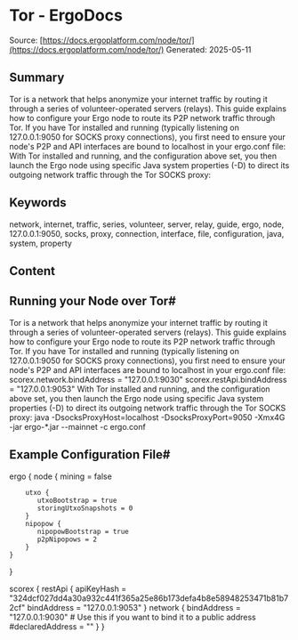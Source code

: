# Tor - ErgoDocs
Source: [https://docs.ergoplatform.com/node/tor/](https://docs.ergoplatform.com/node/tor/)
Generated: 2025-05-11

## Summary
Tor is a network that helps anonymize your internet traffic by routing it through a series of volunteer-operated servers (relays). This guide explains how to configure your Ergo node to route its P2P network traffic through Tor. If you have Tor installed and running (typically listening on 127.0.0.1:9050 for SOCKS proxy connections), you first need to ensure your node's P2P and API interfaces are bound to localhost in your ergo.conf file: With Tor installed and running, and the configuration above set, you then launch the Ergo node using specific Java system properties (-D) to direct its outgoing network traffic through the Tor SOCKS proxy:

## Keywords
network, internet, traffic, series, volunteer, server, relay, guide, ergo, node, 127.0.0.1:9050, socks, proxy, connection, interface, file, configuration, java, system, property

## Content
## Running your Node over Tor#
Tor is a network that helps anonymize your internet traffic by routing it through a series of volunteer-operated servers (relays). This guide explains how to configure your Ergo node to route its P2P network traffic through Tor.
If you have Tor installed and running (typically listening on 127.0.0.1:9050 for SOCKS proxy connections), you first need to ensure your node's P2P and API interfaces are bound to localhost in your ergo.conf file:
scorex.network.bindAddress = "127.0.0.1:9030"
scorex.restApi.bindAddress = "127.0.0.1:9053"
With Tor installed and running, and the configuration above set, you then launch the Ergo node using specific Java system properties (-D) to direct its outgoing network traffic through the Tor SOCKS proxy:
java -DsocksProxyHost=localhost -DsocksProxyPort=9050 -Xmx4G -jar ergo-*.jar --mainnet -c ergo.conf

## Example Configuration File#
ergo {
    node {
        mining = false

        utxo {
           utxoBootstrap = true
           storingUtxoSnapshots = 0
        }
        nipopow {
           nipopowBootstrap = true
           p2pNipopows = 2
        }
    }

}

scorex {
    restApi {
        apiKeyHash = "324dcf027dd4a30a932c441f365a25e86b173defa4b8e58948253471b81b72cf"
        bindAddress = "127.0.0.1:9053"
    }
    network {
        bindAddress = "127.0.0.1:9030"
        # Use this if you want to bind it to a public address
        #declaredAddress = ""
    }
}
